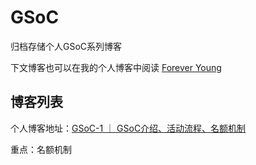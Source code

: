 # GSoC

归档存储个人GSoC系列博客

下文博客也可以在我的个人博客中阅读 [Forever Young ](http://erdengk.top/)

## 博客列表

个人博客地址：[GSoC-1 ｜ GSoC介绍、活动流程、名额机制](http://erdengk.top/archives/gsoc-1)

重点：名额机制


